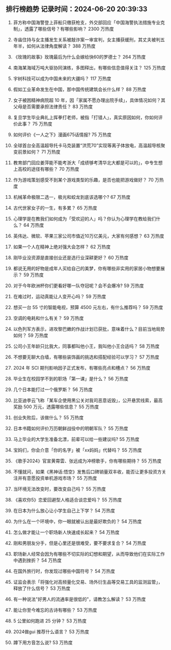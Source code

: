 
## 排行榜趋势 记录时间：2024-06-20 20:39:33
  
  1. 菲方称中国海警登上菲船只缴获枪支，外交部回应「中国海警执法措施专业克制」，透露了哪些信号？有哪些影响？ 2300 万热度
    
  2. 寺庙住持与女主播发生关系被敲诈案一审宣判，女主播获缓刑，其丈夫被判五年半，如何从法律角度解读？ 388 万热度
    
  3. 《玫瑰的故事》玫瑰最后为什么会嫁给快60的罗德士？ 264 万热度
    
  4. 南海某海域万吨大驱协同演练，多图释出，有哪些信息值得关注？ 125 万热度
    
  5. 宇树科技可以成为中国未来的大疆吗？ 117 万热度
    
  6. 假如工业革命发生在中国，那中国传统建筑会长什么样？ 88 万热度
    
  7. 女子被困精神病院超 10 年，因「家属不愿办理出院手续」，具体情况如何？其父母是否需要承担法律责任？ 83 万热度
    
  8. 复旦学生毕业典礼上挥拳打老师，被指「打错人」，真实原因如何，你如何评价此事？ 75 万热度
    
  9. 如何评价《一人之下》漫画675话情报? 75 万热度
    
  10. 全球首台全高温超导托卡马克装置“洪荒70”实现等离子体放电，高温超导核聚变前景如何？ 71 万热度
    
  11. 教育部门回应姜萍能不能考浙大「成绩够考清华北大都是可以的」，中专生想上高校的途径有哪些？ 70 万热度
    
  12. 作为游戏策划感受不到某个游戏类型的乐趣，是否也能把游戏做好？ 70 万热度
    
  13. 机械革命极限二选一，极光和蛟龙到底该选哪个? 67 万热度
    
  14. 古代世家女子的一生，有多累？ 65 万热度
    
  15. 心理学是在教我们如何成为「受欢迎的人」吗？你认为心理学在教给我们什么？ 64 万热度
    
  16. 英伟达、微软、苹果三家公司市值近10万亿美元，大家有何感想？ 63 万热度
    
  17. 如果一个人在精神上绝对强大会怎样？ 62 万热度
    
  18. 刚毕业没资源是直接创业还是选行业深耕更好？ 60 万热度
    
  19. 都说无用的好物是成年人买给自己的美梦，你有哪些非实用的家居小物想要展示？ 59 万热度
    
  20. 对于今年欧洲杯你们更看好哪一队夺冠呢？会不会爆冷? 59 万热度
    
  21. 在难过时，运动真能让人变开心吗？ 59 万热度
    
  22. 想买一台 55 寸的智能电视，预算 4500 元左右，有什么推荐吗？ 59 万热度
    
  23. 空调的电耗和什么有关？ 59 万热度
    
  24. 以色列军方表示，进攻黎巴嫩的作战计划已获批，意味着什么？目前当地局势如何？ 59 万热度
    
  25. 公司小王年龄只比我大，同事都叫他小王，我叫他小王合适吗？ 58 万热度
    
  26. 不想要无聊大白墙，有哪些装饰画的挑选和搭配经验可以学习？ 57 万热度
    
  27. 2024 年 SCI 期刊影响因子正式发布，有哪些亮点和槽点？ 56 万热度
    
  28. 毕业生在校园学不到的职场「第一课」是什么？ 56 万热度
    
  29. 几个日本能打过一个俄罗斯？ 56 万热度
    
  30. 比亚迪李云飞称「某车企使用黑公关对我司恶意诋毁」，公开悬赏线索，最高奖励 500 万元，透露哪些信息？ 55 万热度
    
  31. 创业失败后，该做什么？ 55 万热度
    
  32. 日本书籍如何评价万历朝鲜战役中的明朝军队？ 55 万热度
    
  33. 马上毕业的大学生准备北漂，前辈可以给一些建议吗? 55 万热度
    
  34. 宝妈们，你会介意「你的名字」被「xx妈妈」代替吗？ 55 万热度
    
  35. 《歌手2024》官宣黄霄雲、张远成为冲榜歌手，你有哪些期待？ 55 万热度
    
  36. 不懂就问，如果《黑神话:悟空》发售后口碑销量双丰收，能否让更多投资方关注并有意愿投资单机游戏市场？ 55 万热度
    
  37. 当环境无法改变时，要改变自己吗？ 55 万热度
    
  38. 《喜欢你5》恋爱回避型人格适合谈恋爱吗？ 55 万热度
    
  39. 在日本为什么放心让小学生自己上下学？ 54 万热度
    
  40. 为什么在一个环境中，你一眼就被认出是最好欺负的？ 54 万热度
    
  41. 怎么做才能让一个职场新人快速成长起来？ 54 万热度
    
  42. 刚和男朋友分手，但是心里还是很难受，要不要求复合？ 54 万热度
    
  43. 职场新人经常会因为有哪些不切实际的幻想和期望，从而导致他们在实际工作中遇到挫折？ 54 万热度
    
  44. 在国外旅行时，你发现过哪些中国符号？ 54 万热度
    
  45. 证监会表示「将强化对高频量化交易、场外衍生品等交易工具的监测监管」，释放了什么信号？ 53 万热度
    
  46. 有一种说法"好男人的流通率是很低的"，请教怎么解读？ 53 万热度
    
  47. 能让你至今难忘的古诗有哪些？ 53 万热度
    
  48. 5 公里如何跑进 25 分钟？ 53 万热度
    
  49. 2024做gui 推荐什么语言？ 53 万热度
    
  50. 蹲下用方音怎么说? 53 万热度
    